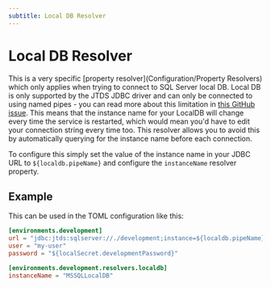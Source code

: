 ```yaml
---
subtitle: Local DB Resolver
---
```

# Local DB Resolver
This is a very specific [property resolver](Configuration/Property Resolvers) which only applies when trying to connect to SQL Server local DB.
Local DB is only supported by the JTDS JDBC driver and can only be connected to using named pipes - you can read more about this limitation in [this GitHub issue](https://github.com/microsoft/mssql-jdbc/issues/769#issuecomment-420020261).
This means that the instance name for your LocalDB will change every time the service is restarted, which would mean you'd have to edit your connection string every time too.
This resolver allows you to avoid this by automatically querying for the instance name before each connection.

To configure this simply set the value of the instance name in your JDBC URL to `${localdb.pipeName}` and configure the `instanceName` resolver property.

## Example
This can be used in the TOML configuration like this:
```toml
[environments.development]
url = "jdbc:jtds:sqlserver://./development;instance=${localdb.pipeName};namedPipe=true"
user = "my-user"
password = "${localSecret.developmentPassword}"

[environments.development.resolvers.localdb]
instanceName = "MSSQLLocalDB"
```

